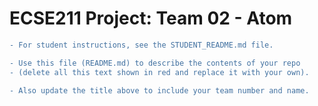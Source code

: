 # ECSE211 Project: Team 02 - Atom

```diff
- For student instructions, see the STUDENT_README.md file.

- Use this file (README.md) to describe the contents of your repo
- (delete all this text shown in red and replace it with your own).

- Also update the title above to include your team number and name.
```
